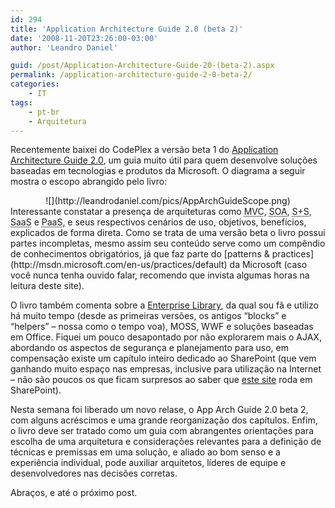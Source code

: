 ```yaml
---
id: 294
title: 'Application Architecture Guide 2.0 (beta 2)'
date: '2008-11-20T23:26:00-03:00'
author: 'Leandro Daniel'

guid: /post/Application-Architecture-Guide-20-(beta-2).aspx
permalink: /application-architecture-guide-2-0-beta-2/
categories:
    - IT
tags:
    - pt-br
    - Arquitetura
---
```


Recentemente baixei do CodePlex a versão beta 1 do [Application Architecture Guide 2.0](http://www.codeplex.com/AppArchGuide), um guia muito útil para quem desenvolve soluções baseadas em tecnologias e produtos da Microsoft. O diagrama a seguir mostra o escopo abrangido pelo livro:

<div style="text-align: center">![](http://leandrodaniel.com/pics/AppArchGuideScope.png)</div>Interessante constatar a presença de arquiteturas como <acronym title="Model-view-controller">MVC</acronym>, <acronym title="Service-oriented architecture">SOA</acronym>, <acronym title="Software + Services">S+S</acronym>, <acronym title="Software-as-a-Service">SaaS</acronym> e <acronym title="Plataform-as-a-Services">PaaS</acronym>, e seus respectivos cenários de uso, objetivos, benefícios, explicados de forma direta. Como se trata de uma versão beta o livro possui partes incompletas, mesmo assim seu conteúdo serve como um compêndio de conhecimentos obrigatórios, já que faz parte do [patterns &amp; practices](http://msdn.microsoft.com/en-us/practices/default) da Microsoft (caso você nunca tenha ouvido falar, recomendo que invista algumas horas na leitura deste site).

O livro também comenta sobre a [Enterprise Library](http://msdn.microsoft.com/en-us/library/cc467894), da qual sou fã e utilizo há muito tempo (desde as primeiras versões, os antigos “blocks” e “helpers” – nossa como o tempo voa), MOSS, WWF e soluções baseadas em Office. Fiquei um pouco desapontado por não explorarem mais o AJAX, abordando os aspectos de segurança e planejamento para uso, em compensação existe um capítulo inteiro dedicado ao SharePoint (que vem ganhando muito espaço nas empresas, inclusive para utilização na Internet – não são poucos os que ficam surpresos ao saber que [este site](http://www.nossacaixa.com.br/) roda em SharePoint).

Nesta semana foi liberado um novo relase, o App Arch Guide 2.0 beta 2, com alguns acréscimos e uma grande reorganização dos capítulos. Enfim, o livro deve ser tratado como um guia com abrangentes orientações para escolha de uma arquitetura e considerações relevantes para a definição de técnicas e premissas em uma solução, e aliado ao bom senso e a experiência individual, pode auxiliar arquitetos, líderes de equipe e desenvolvedores nas decisões corretas.

Abraços, e até o próximo post.
